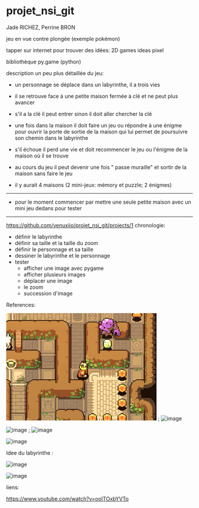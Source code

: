 # projet_nsi_git
Jade RICHEZ, Perrine BRON

jeu en vue contre plongée (exemple pokémon)

tapper sur internet pour trouver des idées: 2D games ideas pixel

bibliothèque py.game (python)

description un peu plus détaillée du jeu:

- un personnage se déplace dans un labyrinthe, il a trois vies

- il se retrouve face à une petite maison fermée à clé et ne peut plus avancer

- s'il a la clé il peut entrer sinon il doit aller chercher la clé

- une fois dans la maison il doit faire un jeu ou répondre à une énigme pour ouvrir la porte de sortie de la maison qui lui permet de poursuivre son chemin dans le labyrinthe

- s'il échoue il perd une vie et doit recommencer le jeu ou l'énigme de la maison où il se trouve

- au cours du jeu il peut devenir une fois " passe muraille" et sortir de la maison sans faire le jeu

- il y aurait 4 maisons (2 mini-jeux: mémory et puzzle; 2 énigmes)

______________________________________________________________________________________________________

- pour le moment commencer par mettre une seule petite maison avec un mini jeu dedans pour tester
______________________________________________________________________________________________________

https://github.com/venuxiio/projet_nsi_git/projects/1
chronologie:

- définir le labyrinthe 
- définir sa taille et la taille du zoom
- définir le personnage et sa taille 
- dessiner le labyrinthe et le personnage 
- tester
  - afficher une image avec pygame
  - afficher plusieurs images
  - déplacer une image 
  - le zoom
  - succession d'image


References:


![image](https://github.com/venuxiio/projet_nsi_git/blob/main/8d8b062d26bba8fe1bd7a7b76983ac7e.gif) ; ![image](https://user-images.githubusercontent.com/95481694/145581123-5fd0c17f-ec84-4bbe-9615-cbc054b1292b.png)


![image](https://user-images.githubusercontent.com/95481694/145578967-6b2150a0-a88c-4151-9629-f9c089327240.png) ; ![image](https://user-images.githubusercontent.com/95481694/145579029-c0f4663f-897a-4eca-a8bb-c9506566b5ae.png)


![image](https://user-images.githubusercontent.com/95481694/145579738-15fb2a74-dddd-4c99-8c1e-bc3dc83667f2.png)

Idee du labyrinthe :

![image](https://user-images.githubusercontent.com/95481660/145583625-6f7a5aa6-5061-4b80-a770-b2a0c381d68c.png)

![image](https://user-images.githubusercontent.com/95481660/145786144-4e16f51e-8a48-4ebd-8952-1f184bff4e7f.png)

liens:

https://www.youtube.com/watch?v=ooITOxbYVTo
